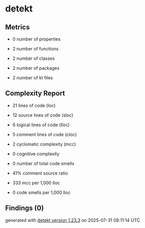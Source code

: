 # detekt

## Metrics

* 0 number of properties

* 2 number of functions

* 2 number of classes

* 2 number of packages

* 2 number of kt files

## Complexity Report

* 21 lines of code (loc)

* 12 source lines of code (sloc)

* 6 logical lines of code (lloc)

* 5 comment lines of code (cloc)

* 2 cyclomatic complexity (mcc)

* 0 cognitive complexity

* 0 number of total code smells

* 41% comment source ratio

* 333 mcc per 1,000 lloc

* 0 code smells per 1,000 lloc

## Findings (0)

generated with [detekt version 1.23.3](https://detekt.dev/) on 2025-07-31 08:11:14 UTC
